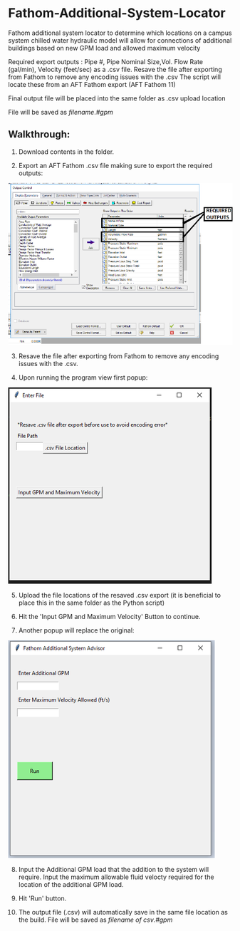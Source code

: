 # Fathom-Additional-System-Locator
Fathom additional system locator to determine which locations on a campus system chilled water hydraulic model will allow for connections of additional buildings based on new GPM load and allowed maximum velocity 


Required export outputs : Pipe #, Pipe Nominal Size,Vol. Flow Rate (gal/min), Velocity (feet/sec) as a .csv file. Resave the file after exporting from Fathom to remove any encoding issues with the .csv
The script will locate these from an AFT Fathom export (AFT Fathom 11)

Final output file will be placed into the same folder as .csv upload location

File will be saved as *filename*.*#gpm*


## Walkthrough:

1) Download contents in the folder.

2) Export an AFT Fathom .csv file making sure to export the required outputs:

![](https://github.com/zdiam/Fathom-Additional-System-Locator-/blob/main/Reference%20Images/dataneeded.png)

3) Resave the file after exporting from Fathom to remove any encoding issues with the .csv.

4) Upon running the program view first popup:

![image](https://github.com/zdiam/Fathom-Additional-System-Locator-/blob/main/Reference%20Images/gui_window1.png)

5) Upload the file locations of the resaved .csv export (it is beneficial to place this in the same folder as the Python script)

6) Hit the 'Input GPM and Maximum Velocity' Button to continue.

7) Another popup will replace the original:

![](https://github.com/zdiam/Fathom-Additional-System-Locator-/blob/main/Reference%20Images/gui_window2.png)

8) Input the Additional GPM load that the addition to the system will require. Input the maximum allowable fluid velocty required for the location of the additional GPM load.

9) Hit 'Run' button.

10) The output file (.csv) will automatically save in the same file location as the build. File will be saved as *filename of csv*.*#gpm*



   
  

